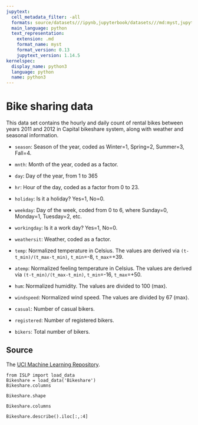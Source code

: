 ```yaml
---
jupytext:
  cell_metadata_filter: -all
  formats: source/datasets///ipynb,jupyterbook/datasets///md:myst,jupyterbook/datasets///ipynb
  main_language: python
  text_representation:
    extension: .md
    format_name: myst
    format_version: 0.13
    jupytext_version: 1.14.5
kernelspec:
  display_name: python3
  language: python
  name: python3
---
```


# Bike sharing data


This data set contains the hourly and daily count of rental bikes
between years 2011 and 2012 in Capital bikeshare system, along
with weather and seasonal information.
     
- `season`: Season of the year, coded as Winter=1, Spring=2,
          Summer=3, Fall=4.

- `mnth`: Month of the year, coded as a factor.

- `day`: Day of the year, from 1 to 365

- `hr`: Hour of the day, coded as a factor from 0 to 23.

- `holiday`: Is it a holiday? Yes=1, No=0.

- `weekday`: Day of the week, coded from 0 to 6, where Sunday=0,
          Monday=1, Tuesday=2, etc.

- `workingday`: Is it a work day? Yes=1, No=0.

- `weathersit`: Weather, coded as a factor.

- `temp`: Normalized temperature in Celsius. The values are derived
          via `(t-t_min)/(t_max-t_min)`, `t_min`=-8, `t_max`=+39.

- `atemp`: Normalized feeling temperature in Celsius. The values are
          derived via `(t-t_min)/(t_max-t_min)`, `t_min`=-16, `t_max`=+50.

- `hum`: Normalized humidity. The values are divided to 100 (max).

- `windspeed`: Normalized wind speed. The values are divided by 67
          (max).

- `casual`: Number of casual bikers.

- `registered`: Number of registered bikers.

- `bikers`: Total number of bikers.

## Source

The [UCI Machine Learning Repository](https://archive.ics.uci.edu/ml/datasets/bike+sharing+dataset).

```{code-cell}
from ISLP import load_data
Bikeshare = load_data('Bikeshare')
Bikeshare.columns
```

```{code-cell}
Bikeshare.shape
```

```{code-cell}
Bikeshare.columns
```

```{code-cell}
Bikeshare.describe().iloc[:,:4]
```

